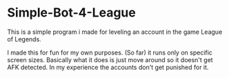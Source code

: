 # Simple-Bot-4-League

This is a simple program i made for leveling an account in the game League of Legends. 

I made this for fun for my own purposes. (So far) it runs only on specific screen sizes. Basically what it does is just move around so it doesn't get AFK detected. In my experience the accounts don't get punished for it.
